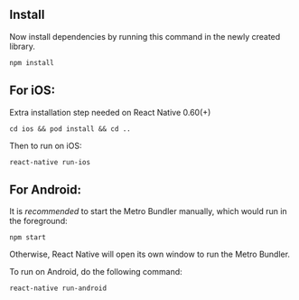 ## Install

Now install dependencies by running this command in the newly created library.

```
npm install
```

## For iOS:

Extra installation step needed on React Native 0.60(+)

```
cd ios && pod install && cd ..
```

Then to run on iOS:

```
react-native run-ios
```

## For Android:

It is *recommended* to start the Metro Bundler manually, which would run in the foreground:

```
npm start
```

Otherwise, React Native will open its own window to run the Metro Bundler.

To run on Android, do the following command:

```
react-native run-android
```
